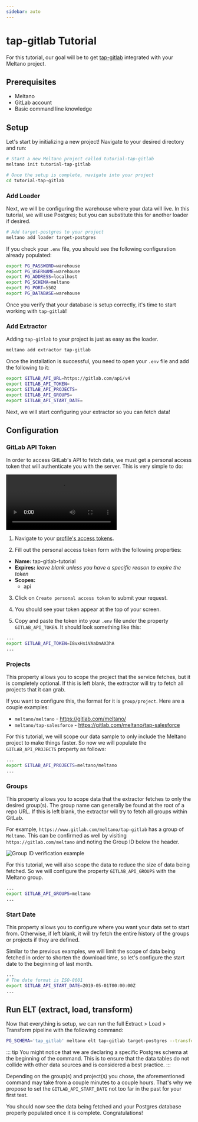 ```yaml
---
sidebar: auto
---
```


# tap-gitlab Tutorial

For this tutorial, our goal will be to get [tap-gitlab](https://gitlab.com/meltano/tap-gitlab) integrated with your Meltano project. 

## Prerequisites

- Meltano
- GitLab account
- Basic command line knowledge

## Setup

Let's start by initializing a new project! Navigate to your desired directory and run:

```bash
# Start a new Meltano project called tutorial-tap-gitlab
meltano init tutorial-tap-gitlab

# Once the setup is complete, navigate into your project
cd tutorial-tap-gitlab
```

### Add Loader

Next, we will be configuring the warehouse where your data will live. In this tutorial, we will use Postgres; but you can substitute this for another loader if desired.

```bash
# Add target-postgres to your project
meltano add loader target-postgres 
```

If you check your `.env` file, you should see the following configuration already populated:

```bash
export PG_PASSWORD=warehouse
export PG_USERNAME=warehouse
export PG_ADDRESS=localhost
export PG_SCHEMA=meltano
export PG_PORT=5502
export PG_DATABASE=warehouse
```

Once you verify that your database is setup correctly, it's time to start working with `tap-gitlab`!

### Add Extractor

Adding `tap-gitlab` to your project is just as easy as the loader.

```bash
meltano add extractor tap-gitlab
```

Once the installation is successful, you need to open your `.env` file and add the following to it:

```bash
export GITLAB_API_URL=https://gitlab.com/api/v4
export GITLAB_API_TOKEN=
export GITLAB_API_PROJECTS=
export GITLAB_API_GROUPS=
export GITLAB_API_START_DATE=
```

Next, we will start configuring your extractor so you can fetch data!

## Configuration

### GitLab API Token

In order to access GitLab's API to fetch data, we must get a personal access token that will authenticate you with the server. This is very simple to do:

<video controls style="max-width: 100%">
  <source src="/screenshots/personal-access-token.mov">
</video>

1. Navigate to your [profile's access tokens](https://gitlab.com/profile/personal_access_tokens).

2. Fill out the personal access token form with the following properties:
  - **Name:** tap-gitlab-tutorial 
  - **Expires:** _leave blank unless you have a specific reason to expire the token_
  - **Scopes:** 
    - api

3. Click on `Create personal access token` to submit your request.

4. You should see your token appear at the top of your screen.

5. Copy and paste the token into your `.env` file under the property `GITLAB_API_TOKEN`. It should look something like this:

```bash
...
export GITLAB_API_TOKEN=I8vxHsiVAaDnAX3hA
...
```

### Projects

This property allows you to scope the project that the service fetches, but it is completely optional. If this is left blank, the extractor will try to fetch all projects that it can grab.

If you want to configure this, the format for it is `group/project`. Here are a couple examples:

- `meltano/meltano` - https://gitlab.com/meltano/
- `meltano/tap-salesforce` - https://gitlab.com/meltano/tap-salesforce

For this tutorial, we will scope our data sample to only include the Meltano project to make things faster. So now we will populate the `GITLAB_API_PROJECTS` property as follows:

```bash
...
export GITLAB_API_PROJECTS=meltano/meltano
...
```

### Groups

This property allows you to scope data that the extractor fetches to only the desired group(s). The group name can generally be found at the root of a repo URL. If this is left blank, the extractor will try to fetch all groups within GitLab.

For example, `https://www.gitlab.com/meltano/tap-gitlab` has a group of `Meltano`. This can be confirmed as well by visiting `https://gitlab.com/meltano` and noting the Group ID below the header.

![Group ID verification example](/screenshots/group-header-example.png)

For this tutorial, we will also scope the data to reduce the size of data being fetched. So we will configure the property `GITLAB_API_GROUPS` with the Meltano group.

```bash
...
export GITLAB_API_GROUPS=meltano
...
```

### Start Date

This property allows you to configure where you want your data set to start from. Otherwise, if left blank, it will try fetch the entire history of the groups or projects if they are defined.

Similar to the previous examples, we will limit the scope of data being fetched in order to shorten the download time, so let's configure the start date to the beginning of last month.

```bash
...
# The date format is ISO-8601
export GITLAB_API_START_DATE=2019-05-01T00:00:00Z
...
```

## Run ELT (extract, load, transform)

Now that everything is setup, we can run the full Extract > Load > Transform pipeline with the following command:

```bash
PG_SCHEMA='tap_gitlab' meltano elt tap-gitlab target-postgres --transform run
```

::: tip
You might notice that we are declaring a specific Postgres schema at the beginning of the command. This is to ensure that the data tables do not collide with other data sources and is considered a best practice.
:::

Depending on the group(s) and project(s) you chose, the aforementioned command may take from a couple minutes to a couple hours. That's why we propose to set the `GITLAB_API_START_DATE` not too far in the past for your first test.

You should now see the data being fetched and your Postgres database properly populated once it is complete. Congratulations!
